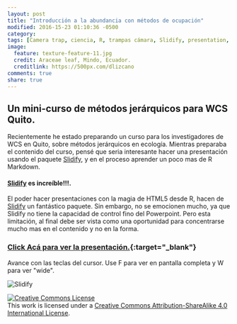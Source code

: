 ```yaml
---
layout: post
title: "Introducción a la abundancia con métodos de ocupación"
modified: 2016-15-23 01:10:36 -0500
category:
tags: [Camera trap, ciencia, R, trampas cámara, Slidify, presentation, Hierarchical modeling]
image:
  feature: texture-feature-11.jpg
  credit: Araceae leaf, Mindo, Ecuador.
  creditlink: https://500px.com/dlizcano
comments: true
share: true
---
```


## Un mini-curso de métodos jerárquicos para WCS Quito.

Recientemente he estado preparando un curso para los investigadores de WCS en Quito, sobre métodos jerárquicos en ecología. Mientras preparaba el contenido del curso, pensé que seria interesante hacer una presentación usando el paquete [Slidify](http://slidify.github.io/), y en el proceso aprender un poco mas de R Markdown.  

#### [Slidify](http://slidify.github.io/) es increíble!!!.

El poder hacer presentaciones con la magia de HTML5 desde R, hacen de [Slidify](http://slidify.github.io/) un fantástico paquete. Sin embargo, no se emocionen mucho, ya que Slidify no tiene la capacidad de control fino del Powerpoint. Pero esta limitación, al final debe ser vista como una oportunidad para concentrarse mucho mas en el contenido y no en la forma.   


### [Click Acá para ver la presentación.](https://dlizcano.github.io/IntroOccuPresent){:target="_blank"}  

Avance con las teclas del cursor. Use F para ver en pantalla completa y W para ver "wide".  


![Slidify](occu/occu_wcs.jpg)


<p>
<a rel="license" href="http://creativecommons.org/licenses/by-sa/4.0/"><img alt="Creative Commons License" style="border-width:0" src="http://i.creativecommons.org/l/by-sa/4.0/88x31.png" /></a><br />This work is licensed under a <a rel="license" href="http://creativecommons.org/licenses/by-sa/4.0/">Creative Commons Attribution-ShareAlike 4.0 International License</a>.
</p>
